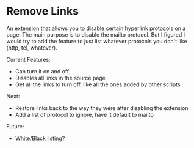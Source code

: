 # Remove Links

An extension that allows you to disable certain hyperlink protocols on a page. The main purpose is to disable the mailto protocol. But I figured I would try to add the feature to just list whatever protocols you don't like (http, tel, whatever).

Current Features:

- Can turn it on and off
- Disables all links in the source page
- Get all the links to turn off, like all the ones added by other scripts

Next:

- Restore links back to the way they were after disabling the extension
- Add a list of protocol to ignore, have it default to mailto

Future:

- White/Black listing?
